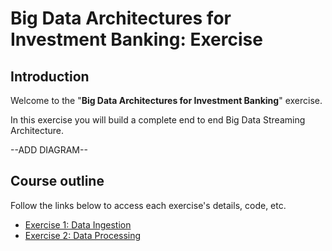 # Big Data Architectures for Investment Banking: Exercise

## Introduction

Welcome to the "**Big Data Architectures for Investment Banking**" exercise.

In this exercise you will build a complete end to end Big Data Streaming Architecture.

--ADD DIAGRAM--

## Course outline

Follow the links below to access each exercise's details, code, etc.

* [Exercise 1: Data Ingestion](exercise1_data_ingestion)
* [Exercise 2: Data Processing](exercise2_data_processing)
